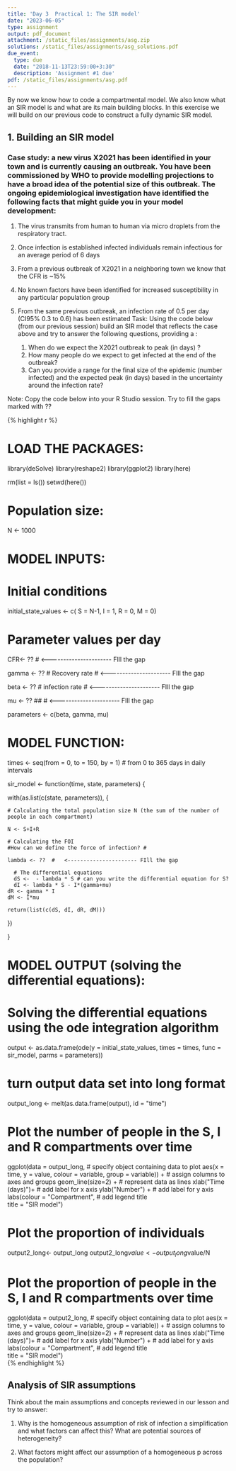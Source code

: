 ```yaml
---
title: 'Day 3  Practical 1: The SIR model'
date: "2023-06-05"
type: assignment
output: pdf_document
attachment: /static_files/assignments/asg.zip
solutions: /static_files/assignments/asg_solutions.pdf
due_event:
  type: due
  date: "2018-11-13T23:59:00+3:30"
  description: 'Assignment #1 due'
pdf: /static_files/assignments/asg.pdf
---
```

 

 
By now we know how to code a compartmental model. We also know what an SIR model is and what are its main building blocks. In this exercise we will build on our previous code to construct a fully dynamic SIR model.   
 
## 1. Building an SIR model 
 
 
### Case study: a new virus X2021 has been identified in your town and is currently causing an outbreak. You have been commissioned by WHO to provide modelling projections to have a broad idea of the potential size of this outbreak. The ongoing epidemiological investigation have identified the following facts that might guide you in your model development:    
 
1)	The virus transmits from human to human via micro droplets from the respiratory tract.    
 
2)	Once infection is established infected individuals remain infectious for an average period of 6 days    
 
3)	From a previous outbreak of X2021 in a neighboring town we know that the CFR is ~15%    
 
4)	No known factors have been identified for increased susceptibility in any particular population group   
 
5)	From the same previous outbreak, an infection rate of 0.5 per day (CI95% 0.3 to 0.6) has been estimated
Task: Using the code below (from our previous session) build an SIR model that reflects the case above and try to answer the following questions, providing a :   
 
    1)	When do we expect the X2021 outbreak to peak (in days) ?
    2)	How many people do we expect to get infected at the end of the outbreak?
    3)	Can you provide a range for the final size of the epidemic (number infected)  and the expected peak (in days) based in the uncertainty around the infection rate?
 
 
Note: Copy the code below into your R Studio session. Try to fill the gaps marked with ??   
 

{% highlight r %}
# LOAD THE PACKAGES:
library(deSolve)
library(reshape2)
library(ggplot2)
library(here)
 
rm(list = ls())
setwd(here())
# Population size:
N <- 1000
 
# MODEL INPUTS:
 
# Initial conditions
initial_state_values <- c(
  S = N-1,
  I = 1,
  R = 0,
  M = 0)           
 
# Parameter values per day
  CFR<- ?? # <---------------------- FIll the gap
   
  gamma <- ?? # Recovery rate # <---------------------- FIll the gap
  
  beta <- ??  # infection rate # <---------------------- FIll the gap
  
  mu <- ?? ## # <---------------------- FIll the gap
  
  parameters <- c(beta, gamma, mu)
 
 
# MODEL FUNCTION: 
times <- seq(from = 0, to = 150, by = 1)   # from 0 to 365 days in daily intervals
 
sir_model <- function(time, state, parameters) {  
  
  with(as.list(c(state, parameters)), {     
    
    # Calculating the total population size N (the sum of the number of people in each compartment)
    
    N <- S+I+R
    
    # Calculating the FOI
    #How can we define the force of infection? #
    
    lambda <- ??  #   <---------------------- FIll the gap
      
      # The differential equations
      dS <-  - lambda * S # can you write the differential equation for S? 
      dI <- lambda * S - I*(gamma+mu)     
    dR <- gamma * I
    dM <- I*mu
    
    return(list(c(dS, dI, dR, dM))) 
  })
  
}
 
 
 
# MODEL OUTPUT (solving the differential equations):
 
# Solving the differential equations using the ode integration algorithm
output <- as.data.frame(ode(y = initial_state_values, 
                            times = times, 
                            func = sir_model,
                            parms = parameters))
 
 
 
# turn output data set into long format
output_long <- melt(as.data.frame(output), id = "time")                 
 
 
# Plot the number of people in the S, I and R compartments over time
ggplot(data = output_long,                                               # specify object containing data to plot
       aes(x = time, y = value, colour = variable, group = variable)) +  # assign columns to axes and groups
  geom_line(size=2) +                                                          # represent data as lines
  xlab("Time (days)")+                                                   # add label for x axis
  ylab("Number") +                                                       # add label for y axis
  labs(colour = "Compartment",                                           # add legend title  
       title = "SIR model")    
 
 
 
# Plot the proportion of individuals 
 
output2_long<- output_long
output2_long$value<-output_long$value/N
 
 
# Plot the proportion of people in the S, I and R compartments over time
ggplot(data = output2_long,                                               # specify object containing data to plot
       aes(x = time, y = value, colour = variable, group = variable)) +  # assign columns to axes and groups
  geom_line(size=2) +                                                          # represent data as lines
  xlab("Time (days)")+                                                   # add label for x axis
  ylab("Number") +                                                       # add label for y axis
  labs(colour = "Compartment",                                           # add legend title  
       title = "SIR model")   
{% endhighlight %}
 
## Analysis of SIR assumptions
 
Think about the main assumptions and concepts reviewed in our lesson and try to answer:   
 
1)	Why is the homogeneous assumption of risk of infection a simplification and what factors can affect this? What are potential sources of heterogeneity?   
 
2)	What factors might affect our assumption of a homogeneous p across the population?    
 
 
 
